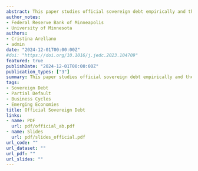 ```yaml
---
abstract: This paper studies official sovereign debt empirically and theoretically. Official sovereign debt is more than half of the total sovereign debt in emerging markets and tends to rise during default episodes, much more than debt with private creditors. We develop a model with official and private debt where the sovereign can partially default on each of its debts. A fraction of the defaulted debt accumulates during a default episode, which resolves when the sovereign pays back its accrued obligations. We find that official debt is longer-term than private debt and more concessional. These differences across debts allow our model to rationalize the stylized facts of emerging markets. Counterfactual analysis suggests that official debt is welfare improving for indebted economies and finds the possibility of voluntary swaps of private for official debt during debt crises.
author_notes:
- Federal Reserve Bank of Minneapolis
- University of Minnesota
authors:
- Cristina Arellano
- admin
date: "2024-12-01T00:00:00Z"
#doi: "https://doi.org/10.1016/j.jedc.2023.104709"
featured: true
publishDate: "2024-12-01T00:00:00Z"
publication_types: ["3"]
summary: This paper studies official sovereign debt empirically and theoretically. Official sovereign debt is more than half of the total sovereign debt in emerging markets and tends to rise during default episodes, much more than debt with private creditors. We develop a model with official and private debt where the sovereign can partially default on each of its debts. A fraction of the defaulted debt accumulates during a default episode, which resolves when the sovereign pays back its accrued obligations. We find that official debt is longer-term than private debt and more concessional. These differences across debts allow our model to rationalize the stylized facts of emerging markets. Counterfactual analysis suggests that official debt is welfare improving for indebted economies and finds the possibility of voluntary swaps of private for official debt during debt crises. 
tags:
- Sovereign Debt
- Partial Default
- Business Cycles
- Emerging Economies
title: Official Sovereign Debt
links:
- name: PDF
  url: pdf/official_ab.pdf
- name: Slides
  url: pdf/slides_official.pdf
url_code: ""
url_dataset: ""
url_pdf: ""
url_slides: ""
---
```


